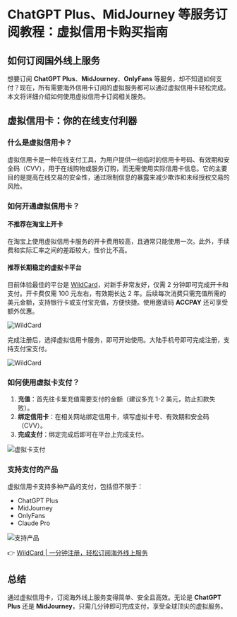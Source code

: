 # ChatGPT Plus、MidJourney 等服务订阅教程：虚拟信用卡购买指南

## 如何订阅国外线上服务

想要订阅 **ChatGPT Plus**、**MidJourney**、**OnlyFans** 等服务，却不知道如何支付？现在，所有需要海外信用卡订阅的虚拟服务都可以通过虚拟信用卡轻松完成。本文将详细介绍如何使用虚拟信用卡订阅相关服务。

## 虚拟信用卡：你的在线支付利器

### 什么是虚拟信用卡？

虚拟信用卡是一种在线支付工具，为用户提供一组临时的信用卡号码、有效期和安全码（CVV），用于在线购物或服务订购，而无需使用实际信用卡信息。它的主要目的是提高在线交易的安全性，通过限制信息的暴露来减少欺诈和未经授权交易的风险。

### 如何开通虚拟信用卡？

#### 不推荐在淘宝上开卡

在淘宝上使用虚拟信用卡服务的开卡费用较高，且通常只能使用一次。此外，手续费和实际汇率之间的差距较大，性价比不高。

#### 推荐长期稳定的虚拟卡平台

目前体验最佳的平台是 [WildCard](https://bbtdd.com/WildCard)，对新手非常友好，仅需 2 分钟即可完成开卡和支付。开卡费仅需 100 元左右，有效期长达 2 年。后续每次消费只需充值所需的美元金额，支持银行卡或支付宝充值，方便快捷。使用邀请码 **ACCPAY** 还可享受额外优惠。

![WildCard](https://bbtdd.com/img/56859327.webp)

完成注册后，选择虚拟信用卡服务，即可开始使用。大陆手机号即可完成注册，支持支付宝支付。

![WildCard](https://bbtdd.com/img/19589674796.webp)

### 如何使用虚拟卡支付？

1. **充值**：首先往卡里充值需要支付的金额（建议多充 1-2 美元，防止扣款失败）。
2. **绑定信用卡**：在相关网站绑定信用卡，填写虚拟卡号、有效期和安全码（CVV）。
3. **完成支付**：绑定完成后即可在平台上完成支付。

![虚拟卡支付](https://bbtdd.com/img/78771342117.webp)

### 支持支付的产品

虚拟信用卡支持多种产品的支付，包括但不限于：

- ChatGPT Plus
- MidJourney
- OnlyFans
- Claude Pro

![支持产品](https://bbtdd.com/img/0845259206.webp)

👉 [WildCard | 一分钟注册，轻松订阅海外线上服务](https://bbtdd.com/WildCard)

## 总结

通过虚拟信用卡，订阅海外线上服务变得简单、安全且高效。无论是 **ChatGPT Plus** 还是 **MidJourney**，只需几分钟即可完成支付，享受全球顶尖的虚拟服务。